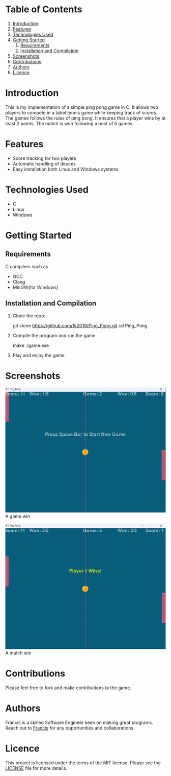 
# Table of Contents

1.  [Introduction](#org9b54500)
2.  [Features](#org23c6eb8)
3.  [Technologies Used](#org31dee13)
4.  [Getting Started](#org375d143)
    1.  [Requirements](#org7782445)
    2.  [Installation and Compilation](#org30c15ea)
5.  [Screenshots](#org707ba2d)
6.  [Contributions](#orgd43b91b)
7.  [Authors](#orgfae636a)
8.  [Licence](#orgd9ff7c3)



<a id="org9b54500"></a>

# Introduction

This is my implementation of a simple ping pong game in C. It allows two players
to compete in a tabel tennis game while keeping track of scores. The games follows the rules
of ping pong. It ensures that a player wins by at least 2 points. The match is
won following a best of 5 games.


<a id="org23c6eb8"></a>

# Features

-   Score tracking for two players
-   Automatic handling of deuces
-   Easy installation both Linux and Windows systems


<a id="org31dee13"></a>

# Technologies Used

-   C
-   Linux
-   Windows


<a id="org375d143"></a>

# Getting Started


<a id="org7782445"></a>

## Requirements

C compilers such as

-   GCC
-   Clang
-   MinGW(for Windows)


<a id="org30c15ea"></a>

## Installation and Compilation

1.  Clone the repo:

    git clone https://github.com/fk2019/Ping_Pong.git
    cd Ping_Pong

1.  Compile the program and run the game

    make
    ./game.exe

1.  Play and enjoy the game


<a id="org707ba2d"></a>

# Screenshots

![img](./images/game_win.png "A game win")
A game win

![img](./images/match_win.png "A match win")
A match win


<a id="orgd43b91b"></a>

# Contributions

Please feel free to fork and make contributions to the game.


<a id="orgfae636a"></a>

# Authors

Francis is a skilled Software Engineer keen on making great programs. Reach out to [Francis](mailto:fkmuiruri8@gmail.com) for any opportunities and collaborations.


<a id="orgd9ff7c3"></a>

# Licence

This project is licensed under the terms of the MIT license. Please see the [LICENSE](file:///Ping_Pong/LICENCE.txt) file for more details.

